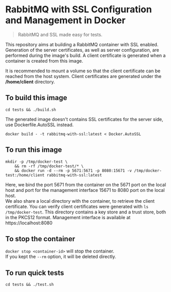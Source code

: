 # RabbitMQ with SSL Configuration and Management in Docker

> RabbitMQ and SSL made easy for tests.


This repository aims at building a RabbitMQ container with SSL enabled.  
Generation of the server certificates, as well as server configuration, are performed during
the image's build. A client certificate is generated when a container is created from this image.

It is recommended to mount a volume so that the client certificate can be reached from the
host system. Client certificates are generated under the **/home/client** directory.


## To build this image

```
cd tests && ./build.sh
```

The generated image doesn't contains SSL certificates for the server side, use Dockerfile.AutoSSL instead.

```
docker build - -t rabbitmq-with-ssl:latest < Docker.AutoSSL
```

## To run this image

```
mkdir -p /tmp/docker-test \
	&& rm -rf /tmp/docker-test/* \
	&& docker run -d --rm -p 5671:5671 -p 8080:15671 -v /tmp/docker-test:/home/client rabbitmq-with-ssl:latest
```

Here, we bind the port 5671 from the container on the 5671 port on the local host and port for the management interface 15671 to 8080 port on the local host.  
We also share a local directory with the container, to retrieve the client certificate.
You can verify client certificates were generated with `ls /tmp/docker-test`. This directory contains
a key store and a trust store, both in the PKCS12 format.
Management interface is available at https://localhost:8080


## To stop the container

`docker stop <container-id>` will stop the container.  
If you kept the `--rm` option, it will be deleted directly.


## To run quick tests

```
cd tests && ./test.sh
```
